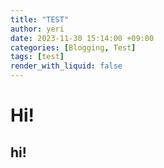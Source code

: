 ```yaml
---
title: "TEST"
author: yeri
date: 2023-11-30 15:14:00 +09:00
categories: [Blogging, Test]
tags: [test]
render_with_liquid: false
---
```


# Hi!

## hi!
